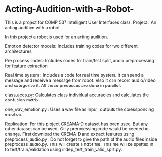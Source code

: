 # Acting-Audition-with-a-Robot-
This is a project for COMP 537 Intelligent User Interfaces class. Project : An acting audition with a robot

In this project a robot is used for an acting audition.

Emotion detector models: Includes training codes for two different architectures.

Pre process codes: Includes codes for train/test split, audio preprocessing for feature extraction

Real time system : Includes a code for real time system. It can send a message and receive a message from robot. Also it can record audio/video and categorize it. All these processes are done in parallel.

class_accs.py: Calculates class individual accuracies and calculates the confusion matrix.

one_wav_emotion.py : Uses a wav file as input, outputs the coressponding emotion.

Replication:
For this project CREAMA-D dataset has been used. But any other dataset can be used. Only prerocessing code would be needed to change. First download the CREMA-D and extract features using preprocess_audio.py . Do not forget to give the path of the audio files inside preprocess_audio.py. This will create a hd5f file. This file will be splitted in to test/train/validation using indep_test_train_valid_split.py.
